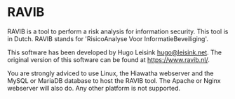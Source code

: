 RAVIB
=====

RAVIB is a tool to perform a risk analysis for information security. This tool
is in Dutch. RAVIB stands for 'RisicoAnalyse Voor InformatieBeveiliging'.

This software has been developed by Hugo Leisink <hugo@leisink.net>. The
original version of this software can be found at https://www.ravib.nl/.

You are strongly adviced to use Linux, the Hiawatha webserver and the MySQL or
MariaDB database to host the RAVIB tool. The Apache or Nginx webserver will
also do. Any other platform is not supported.
